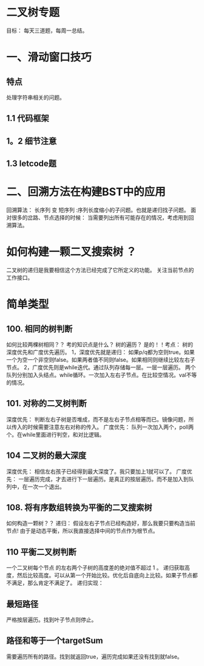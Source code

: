 # 二叉树专题

目标： 每天三道题，每周一总结。

# 一、滑动窗口技巧

## 特点

处理字符串相关的问题。

## 1.1 代码框架

## 1。2 细节注意

## 1.3 letcode题

# 二、回溯方法在构建BST中的应用

回溯算法： 长序列 变 短序列 :序列长度缩小的子问题。也就是递归找子问题。 面对很多的岔路、节点选择的时候： 当需要列出所有可能存在的情况，考虑用到回溯算法。

# 如何构建一颗二叉搜索树 ？

二叉树的递归是我要相信这个方法已经完成了它所定义的功能。 关注当前节点的工作接口。

# 简单类型

## 100. 相同的树判断

如何比较两棵树相同？？ 考的知识点是什么？ 树的遍历？ 是的！！考点： 树的深度优先和广度优先遍历。 1，深度优先就是递归：
如果p/q都为空则true。如果一个为空一个非空则false。如果两者值不同则false。如果相同则继续比较左右子节点。 2，广度优先则是while迭代。通过队列存储每一层。一层一层遍历。
两个队列分别加入头结点。while循环。一次加入左右子节点。在比较空情况。val不等的情况。

## 101. 对称的二叉树判断

深度优先： 判断左右子树是否堆成，而不是左右子节点相等而已。镜像问题，所以传入的时候需要注意左右对称的传入。 广度优先： 队列一次加入两个，poll两个。在while里面进行判空，和对比逻辑。

## 104 二叉树的最大深度

深度优先： 相信左右孩子已经得到最大深度了。我只要加上1就可以了。 广度优先： 一层遍历完成，才去进行下一层遍历。是真正的按层遍历。而不是加入到队列中，在一次一个退出。

## 108. 将有序数组转换为平衡的二叉搜索树

如何构造一颗树？？ 递归： 假设左右子节点已经构造好，那么我要只要构造当前节点!
由于是动态平衡，所以我直接选择中间的节点作为根节点。

## 110 平衡二叉树判断

一个二叉树每个节点 的左右两个子树的高度差的绝对值不超过 1 。 递归获取高度，然后比较高度。可以从第一个开始比较。优化后自底向上比较。如果子节点都不满足，那么肯定不满足了。 递归实现：

## 最短路径

严格按层遍历。找到叶子节点则停止。

## 路径和等于一个targetSum

需要遍历所有的路径。找到就返回true，遍历完成如果还没有找到就false。
















